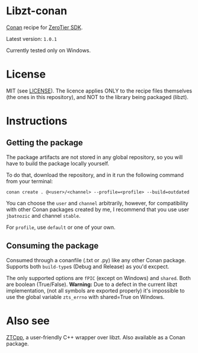 # Libzt-conan
[Conan](https://conan.io/) recipe for [ZeroTier SDK](https://github.com/zerotier/libzt).

Latest version: `1.0.1`

Currently tested only on Windows.

# License
MIT (see [LICENSE](https://github.com/jbatnozic/libzt-conan/blob/master/LICENSE)).
The licence applies ONLY to the recipe files themselves (the ones in this repository), and NOT to the library being packaged (libzt).

# Instructions

## Getting the package
The package artifacts are not stored in any global repository, so you will have to build the package locally yourself.

To do that, download the repository, and in it run the following command from your terminal:

```
conan create . @<user>/<channel> --profile=<profile> --build=outdated 
```

You can choose the `user` and `channel` arbitrarily, however, for compatibility with other Conan packages created by 
me, I recommend that you use user `jbatnozic` and channel `stable`.

For `profile`, use `default` or one of your own. 

## Consuming the package
Consumed through a conanfile (.txt or .py) like any other Conan package. Supports both `build-type`s (Debug and Release) as you'd excpect.

The only supported options are `fPIC` (except on Windows) and `shared`. Both are boolean (True/False). **Warning:** Due to a defect in the current libzt implementation,
(not all symbols are exported properly) it's impossible to use the global variable `zts_errno` with shared=True on Windows.

# Also see
[ZTCpp](https://github.com/jbatnozic/ztcpp), a user-friendly C++ wrapper over libzt. Also available as a Conan package.
